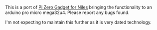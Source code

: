 This is a port of [Pi Zero Gadget for Niles](https://github.com/jrrussell750/Pi_Zero_Gadget_For_Niles) bringing the functionality to an arduino pro micro mega32u4. 
Please report any bugs found.

I'm not expecting to maintain this further as it is very dated technology.
